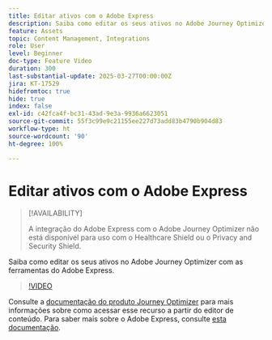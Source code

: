 ```yaml
---
title: Editar ativos com o Adobe Express
description: Saiba como editar os seus ativos no Adobe Journey Optimizer com as ferramentas do Adobe Express.
feature: Assets
topic: Content Management, Integrations
role: User
level: Beginner
doc-type: Feature Video
duration: 300
last-substantial-update: 2025-03-27T00:00:00Z
jira: KT-17529
hidefromtoc: true
hide: true
index: false
exl-id: c42fca4f-bc31-43ad-9e3a-9936a6623051
source-git-commit: 55f3c99e9c21155ee227d73add83b4790b904d83
workflow-type: ht
source-wordcount: '90'
ht-degree: 100%

---
```


# Editar ativos com o Adobe Express

>[!AVAILABILITY]
>
>A integração do Adobe Express com o Adobe Journey Optimizer não está disponível para uso com o Healthcare Shield ou o Privacy and Security Shield.

Saiba como editar os seus ativos no Adobe Journey Optimizer com as ferramentas do Adobe Express.

>[!VIDEO](https://video.tv.adobe.com/v/3455523/?learn=on&enablevpops)

Consulte a [documentação do produto Journey Optimizer](https://experienceleague.adobe.com/pt-br/docs/journey-optimizer/using/assets-images/express) para mais informações sobre como acessar esse recurso a partir do editor de conteúdo. Para saber mais sobre o Adobe Express, consulte [esta documentação](https://helpx.adobe.com/br/express/user-guide.html).
